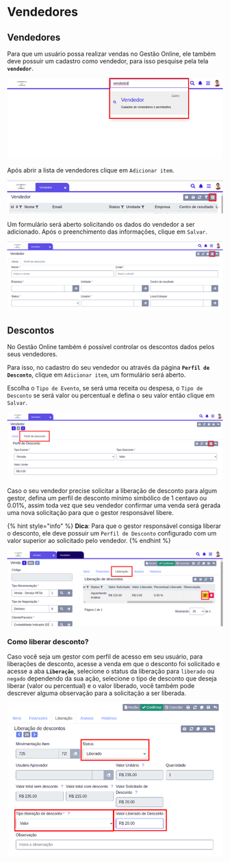 # Vendedores

## Vendedores

Para que um usuário possa realizar vendas no Gestão Online, ele também deve possuir um cadastro como vendedor, para isso pesquise pela tela **`vendedor`**.

![Gerar Boleto](../../.gitbook/assets/1-vendedor.png)

Após abrir a lista de vendedores clique em `Adicionar item`.

![Gerar Boleto](../../.gitbook/assets/2-vendedor.png)

Um formulário será aberto solicitando os dados do vendedor a ser adicionado. Após o preenchimento das informações, clique em `Salvar`.

![Gerar Boleto](../../.gitbook/assets/3-vendedor.png)

## Descontos

No Gestão Online também é possível controlar os descontos dados pelos seus vendedores.

Para isso, no cadastro do seu vendedor ou através da página **`Perfil de Desconto`**, clique em `Adicionar item`, um formulário será aberto.

Escolha o `Tipo de Evento`, se será uma receita ou despesa, o `Tipo de Desconto` se será valor ou percentual e defina o seu valor então clique em `Salvar`.

![Cadastrar perfil de desconto](../../.gitbook/assets/4-vendedor.png)

Caso o seu vendedor precise solicitar a liberação de desconto para algum gestor, defina um perfil de desconto mínimo simbólico de 1 centavo ou 0.01%, assim toda vez que seu vendedor confirmar uma venda será gerada uma nova solicitação para que o gestor responsável libere.

{% hint style="info" %}
**Dica**: Para que o gestor responsável consiga liberar o desconto, ele deve possuir um `Perfil de Desconto` configurado com um valor superior ao solicitado pelo vendedor.
{% endhint %}

![Cadastrar perfil de desconto](../../.gitbook/assets/5-vendedor.png)

### Como liberar desconto?

Caso você seja um gestor com perfil de acesso em seu usuário, para liberações de desconto, acesse a venda em que o desconto foi solicitado e acesse a aba **`Liberação`**, selecione o status da liberação para `liberado` ou `negado` dependendo da sua ação, selecione o tipo de desconto que deseja liberar \(valor ou percentual\) e o valor liberado, você também pode descrever alguma observação para a solicitação a ser liberada.

![Cadastrar perfil de desconto](../../.gitbook/assets/6-vendedor.png)

